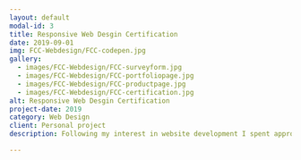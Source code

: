 ```yaml
---
layout: default
modal-id: 3
title: Responsive Web Desgin Certification
date: 2019-09-01
img: FCC-Webdesign/FCC-codepen.jpg
gallery:
  - images/FCC-Webdesign/FCC-surveyform.jpg
  - images/FCC-Webdesign/FCC-portfoliopage.jpg
  - images/FCC-Webdesign/FCC-productpage.jpg
  - images/FCC-Webdesign/FCC-certification.jpg
alt: Responsive Web Desgin Certification
project-date: 2019
category: Web Design
client: Personal project
description: Following my interest in website development I spent approximately 300 hours completing an online course in responsive web design on FreeCodeCamp. This gave me a grounding in HTML and CSS through the completion of exercising in applied visual design and accessibility, responsive web design principals and the CSS flexboard and grid. To test my learning, I completed series of challenges following completion of the course designing 5 different wed pages and was awarded FreeCodeCamp Responsive Web Design Developer Certification. All pages and accompanying code can be viewed on my CodePen dashboard <br/><b><a href="https://codepen.io/dashboard/" target="_blank">here</a></b>.

---
```

